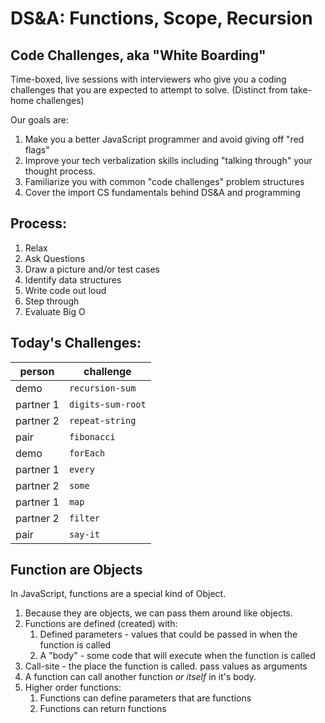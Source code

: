DS&A: Functions, Scope, Recursion
===

## Code Challenges, aka "White Boarding"

Time-boxed, live sessions with interviewers who give you a coding challenges that you are expected to attempt to solve. (Distinct from take-home challenges)

Our goals are:

1. Make you a better JavaScript programmer and avoid giving off "red flags"
1. Improve your tech verbalization skills including "talking through" your thought process.
1. Familiarize you with common "code challenges" problem structures
1. Cover the import CS fundamentals behind DS&A and programming

## Process:

1. Relax
1. Ask Questions
1. Draw a picture and/or test cases
1. Identify data structures
1. Write code out loud
1. Step through
1. Evaluate Big O

## Today's Challenges:

person | challenge
---|---
demo | `recursion-sum`
partner 1 | `digits-sum-root`
partner 2 | `repeat-string`
pair | `fibonacci`
demo | `forEach`
partner 1 | `every`
partner 2 | `some`
partner 1 | `map`
partner 2 | `filter`
pair | `say-it`

## Function are Objects

In JavaScript, functions are a special kind of Object.
1. Because they are objects, we can pass them around like objects.
1. Functions are defined (created) with:
    1. Defined parameters - values that could be passed in when the function is called
    1. A "body" - some code that will execute when the function is called
1. Call-site - the place the function is called. pass values as arguments
1. A function can call another function _or itself_ in it's body. 
1. Higher order functions:
    1. Functions can define parameters that are functions
    1. Functions can return functions